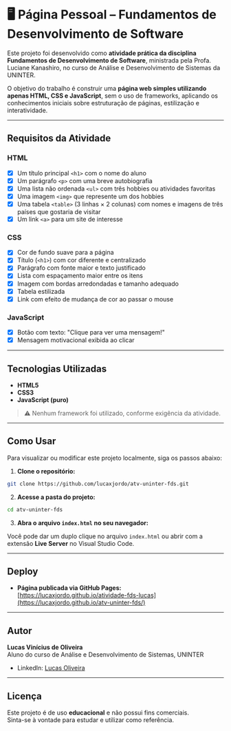 # 🖥️ Página Pessoal – Fundamentos de Desenvolvimento de Software

Este projeto foi desenvolvido como **atividade prática da disciplina Fundamentos de Desenvolvimento de Software**, ministrada pela Profa. Luciane Kanashiro, no curso de Análise e Desenvolvimento de Sistemas da UNINTER.

O objetivo do trabalho é construir uma **página web simples utilizando apenas HTML, CSS e JavaScript**, sem o uso de frameworks, aplicando os conhecimentos iniciais sobre estruturação de páginas, estilização e interatividade.

---

##  Requisitos da Atividade

### HTML
- [x] Um título principal `<h1>` com o nome do aluno
- [x] Um parágrafo `<p>` com uma breve autobiografia
- [x] Uma lista não ordenada `<ul>` com três hobbies ou atividades favoritas
- [x] Uma imagem `<img>` que represente um dos hobbies
- [x] Uma tabela `<table>` (3 linhas × 2 colunas) com nomes e imagens de três países que gostaria de visitar
- [x] Um link `<a>` para um site de interesse

### CSS
- [x] Cor de fundo suave para a página
- [x] Título (`<h1>`) com cor diferente e centralizado
- [x] Parágrafo com fonte maior e texto justificado
- [x] Lista com espaçamento maior entre os itens
- [x] Imagem com bordas arredondadas e tamanho adequado
- [x] Tabela estilizada
- [x] Link com efeito de mudança de cor ao passar o mouse

### JavaScript
- [x] Botão com texto: "Clique para ver uma mensagem!"
- [x] Mensagem motivacional exibida ao clicar

---

##  Tecnologias Utilizadas

- **HTML5**
- **CSS3**
- **JavaScript (puro)**

> ⚠️ Nenhum framework foi utilizado, conforme exigência da atividade.

---

##  Como Usar

Para visualizar ou modificar este projeto localmente, siga os passos abaixo:

1. **Clone o repositório:**

```bash
git clone https://github.com/lucaxjordo/atv-uninter-fds.git
```

2. **Acesse a pasta do projeto:**

```bash
cd atv-uninter-fds
```

3. **Abra o arquivo `index.html` no seu navegador:**

Você pode dar um duplo clique no arquivo `index.html` ou abrir com a extensão **Live Server** no Visual Studio Code.

---

## Deploy

- **Página publicada via GitHub Pages:**  
  [https://lucaxjordo.github.io/atividade-fds-lucas](https://lucaxjordo.github.io/atv-uninter-fds/)

---

##  Autor

**Lucas Vinícius de Oliveira**  
Aluno do curso de Análise e Desenvolvimento de Sistemas, UNINTER  
- LinkedIn: [Lucas Oliveira](https://www.linkedin.com/in/lucasxoliva/)

---

##  Licença

Este projeto é de uso **educacional** e não possui fins comerciais.  
Sinta-se à vontade para estudar e utilizar como referência.